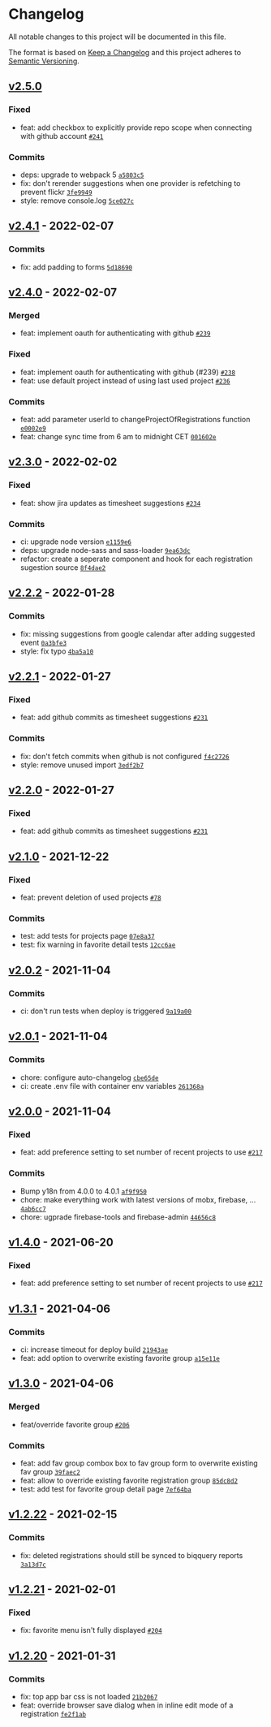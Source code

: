 # Changelog

All notable changes to this project will be documented in this file.

The format is based on [Keep a Changelog](https://keepachangelog.com/en/1.0.0/)
and this project adheres to [Semantic Versioning](https://semver.org/spec/v2.0.0.html).

## [v2.5.0](https://github.com/thdk/team-timesheets/compare/v2.4.1...v2.5.0)

### Fixed

- feat: add checkbox to explicitly provide repo scope when connecting with github account [`#241`](https://github.com/thdk/team-timesheets/issues/241)

### Commits

- deps: upgrade to webpack 5 [`a5803c5`](https://github.com/thdk/team-timesheets/commit/a5803c5cd602596859c64cfe2acaa7092e1ec16f)
- fix: don't rerender suggestions when one provider is refetching to prevent flickr [`3fe9949`](https://github.com/thdk/team-timesheets/commit/3fe99491fa282b586f6e14482e23d208b7d7d0a5)
- style: remove console.log [`5ce027c`](https://github.com/thdk/team-timesheets/commit/5ce027c2e04c431b67fd487e72bd0c0eb651150d)

## [v2.4.1](https://github.com/thdk/team-timesheets/compare/v2.4.0...v2.4.1) - 2022-02-07

### Commits

- fix: add padding to forms [`5d18690`](https://github.com/thdk/team-timesheets/commit/5d18690f241ac335d52802be4359a0e950c85d97)

## [v2.4.0](https://github.com/thdk/team-timesheets/compare/v2.3.0...v2.4.0) - 2022-02-07

### Merged

- feat: implement oauth for authenticating with github [`#239`](https://github.com/thdk/team-timesheets/pull/239)

### Fixed

- feat: implement oauth for authenticating with github (#239) [`#238`](https://github.com/thdk/team-timesheets/issues/238)
- feat: use default project instead of using last used project [`#236`](https://github.com/thdk/team-timesheets/issues/236)

### Commits

- feat: add parameter userId to changeProjectOfRegistrations function [`e0002e9`](https://github.com/thdk/team-timesheets/commit/e0002e978a0201ae587f81b6fd607a57b3dfaf4d)
- feat: change sync time from 6 am to midnight CET [`001602e`](https://github.com/thdk/team-timesheets/commit/001602e8f9af7df77977ceb5433876dd327fa741)

## [v2.3.0](https://github.com/thdk/team-timesheets/compare/v2.2.2...v2.3.0) - 2022-02-02

### Fixed

- feat: show jira updates as timesheet suggestions [`#234`](https://github.com/thdk/team-timesheets/issues/234)

### Commits

- ci: upgrade node version [`e1159e6`](https://github.com/thdk/team-timesheets/commit/e1159e64d3f28afd1187d9205479da8a8f79b230)
- deps: upgrade node-sass and sass-loader [`9ea63dc`](https://github.com/thdk/team-timesheets/commit/9ea63dc7b3343d23600413b2898e5da04ba1a7af)
- refactor: create a seperate component and hook for each registration sugestion source [`8f4dae2`](https://github.com/thdk/team-timesheets/commit/8f4dae20181280ce41a576c34ed180d6f78d9cab)

## [v2.2.2](https://github.com/thdk/team-timesheets/compare/v2.2.1...v2.2.2) - 2022-01-28

### Commits

- fix: missing suggestions from google calendar after adding suggested event [`0a3bfe3`](https://github.com/thdk/team-timesheets/commit/0a3bfe3e33cd2dd5974d32c40e842ee580b25487)
- style: fix typo [`4ba5a10`](https://github.com/thdk/team-timesheets/commit/4ba5a1026258df39943f2712b2613a59503892f6)

## [v2.2.1](https://github.com/thdk/team-timesheets/compare/v2.2.0...v2.2.1) - 2022-01-27

### Fixed

- feat: add github commits as timesheet suggestions [`#231`](https://github.com/thdk/team-timesheets/issues/231)

### Commits

- fix: don't fetch commits when github is not configured [`f4c2726`](https://github.com/thdk/team-timesheets/commit/f4c27260dda81e9476295ea328b4faee352cc022)
- style: remove unused import [`3edf2b7`](https://github.com/thdk/team-timesheets/commit/3edf2b796f1dee1e3c0d7967244661e8ec9f3908)

## [v2.2.0](https://github.com/thdk/team-timesheets/compare/v2.1.0...v2.2.0) - 2022-01-27

### Fixed

- feat: add github commits as timesheet suggestions [`#231`](https://github.com/thdk/team-timesheets/issues/231)

## [v2.1.0](https://github.com/thdk/team-timesheets/compare/v2.0.2...v2.1.0) - 2021-12-22

### Fixed

- feat: prevent deletion of used projects [`#78`](https://github.com/thdk/team-timesheets/issues/78)

### Commits

- test: add tests for projects page [`07e8a37`](https://github.com/thdk/team-timesheets/commit/07e8a37a93fd65e4bfe2d14853dc01896158674a)
- test: fix warning in favorite detail tests [`12cc6ae`](https://github.com/thdk/team-timesheets/commit/12cc6aef1bec739af2c3b93808c24793bd95a589)

## [v2.0.2](https://github.com/thdk/team-timesheets/compare/v2.0.1...v2.0.2) - 2021-11-04

### Commits

- ci: don't run tests when deploy is triggered [`9a19a00`](https://github.com/thdk/team-timesheets/commit/9a19a0084e4cf3310a63ce0199dac7306b4d7fbb)

## [v2.0.1](https://github.com/thdk/team-timesheets/compare/v2.0.0...v2.0.1) - 2021-11-04

### Commits

- chore: configure auto-changelog [`cbe65de`](https://github.com/thdk/team-timesheets/commit/cbe65de6bd4b1c026bd04834b545fa58e1394883)
- ci: create .env file with container env variables [`261368a`](https://github.com/thdk/team-timesheets/commit/261368aa621ac8046c8328e920db5cbbe42336ef)

## [v2.0.0](https://github.com/thdk/team-timesheets/compare/v1.4.0...v2.0.0) - 2021-11-04

### Fixed

- feat: add preference setting to set number of recent projects to use [`#217`](https://github.com/thdk/team-timesheets/issues/217)

### Commits

- Bump y18n from 4.0.0 to 4.0.1 [`af9f950`](https://github.com/thdk/team-timesheets/commit/af9f950d4386b46f837bb6be4a0b5752aa8b6323)
- chore: make everything work with latest versions of mobx, firebase, ... [`4ab6cc7`](https://github.com/thdk/team-timesheets/commit/4ab6cc71eb11378b6b18d9900f8a8ebcd1156944)
- chore: ugprade firebase-tools and firebase-admin [`44656c8`](https://github.com/thdk/team-timesheets/commit/44656c87e0a96b199482d502d4e0e1a3e58e982e)

## [v1.4.0](https://github.com/thdk/team-timesheets/compare/v1.3.1...v1.4.0) - 2021-06-20

### Fixed

- feat: add preference setting to set number of recent projects to use [`#217`](https://github.com/thdk/team-timesheets/issues/217)

## [v1.3.1](https://github.com/thdk/team-timesheets/compare/v1.3.0...v1.3.1) - 2021-04-06

### Commits

- ci: increase timeout for deploy build [`21943ae`](https://github.com/thdk/team-timesheets/commit/21943ae7b74d20d628cbce53d36de5072e77108b)
- feat: add option to overwrite existing favorite group [`a15e11e`](https://github.com/thdk/team-timesheets/commit/a15e11e6771fdb0dbd8a93b6c8f506b0b378ddca)

## [v1.3.0](https://github.com/thdk/team-timesheets/compare/v1.2.22...v1.3.0) - 2021-04-06

### Merged

- feat/override favorite group [`#206`](https://github.com/thdk/team-timesheets/pull/206)

### Commits

- feat: add fav group combox box to fav group form to overwrite existing fav group [`39faec2`](https://github.com/thdk/team-timesheets/commit/39faec20d1bcd541f5a0de16d21d5191acf6cf60)
- feat: allow to override existing favorite registration group [`85dc8d2`](https://github.com/thdk/team-timesheets/commit/85dc8d21fb231694f09b6afd92ceb0ce596941f3)
- test: add test for favorite group detail page [`7ef64ba`](https://github.com/thdk/team-timesheets/commit/7ef64ba696764a9a764cf89bbd230289bf20d186)

## [v1.2.22](https://github.com/thdk/team-timesheets/compare/v1.2.21...v1.2.22) - 2021-02-15

### Commits

- fix: deleted registrations should still be synced to biqquery reports [`3a13d7c`](https://github.com/thdk/team-timesheets/commit/3a13d7c26ea2f5e0e7e600baf78e381b0c8203e8)

## [v1.2.21](https://github.com/thdk/team-timesheets/compare/v1.2.20...v1.2.21) - 2021-02-01

### Fixed

- fix: favorite menu isn't fully displayed [`#204`](https://github.com/thdk/team-timesheets/issues/204)

## [v1.2.20](https://github.com/thdk/team-timesheets/compare/v1.2.19...v1.2.20) - 2021-01-31

### Commits

- fix: top app bar css is not loaded [`21b2067`](https://github.com/thdk/team-timesheets/commit/21b206741ccae1f2de5ce620bd65e3decdea2d00)
- feat: override browser save dialog when in inline edit mode of a registration [`fe2f1ab`](https://github.com/thdk/team-timesheets/commit/fe2f1abe219630008fde90b93adbf4ddfc4655ed)
